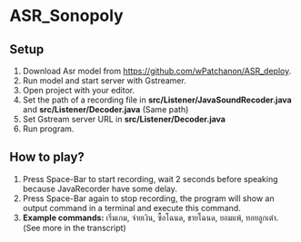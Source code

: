 # ASR_Sonopoly

## Setup
  1. Download Asr model from https://github.com/wPatchanon/ASR_deploy.
  2. Run model and start server with Gstreamer.
  3. Open project with your editor.
  4. Set the path of a recording file in **src/Listener/JavaSoundRecoder.java** and **src/Listener/Decoder.java** (Same path)
  5. Set Gstream server URL in **src/Listener/Decoder.java**
  6. Run program.

## How to play?
  1. Press Space-Bar to start recording, wait 2 seconds before speaking because JavaRecorder have some delay.
  2. Press Space-Bar again to stop recording, the program will show an output command in a terminal and execute this command.
  3. **Example commands:** เริ่มเกม, จ่ายเงิน, ซื้อโฉนด, ขายโฉนด, ยอมแพ้, ทอยลูกเต๋า. (See more in the transcript)
